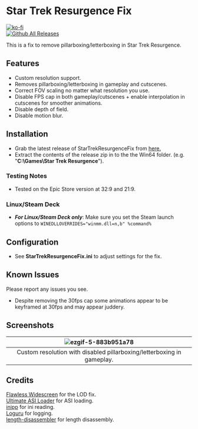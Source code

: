 # Star Trek Resurgence Fix
[![ko-fi](https://ko-fi.com/img/githubbutton_sm.svg)](https://ko-fi.com/W7W01UAI9)</br>
[![Github All Releases](https://img.shields.io/github/downloads/Lyall/StarTrekResurgenceFix/total.svg)](https://github.com/Lyall/StarTrekResurgenceFix/releases)

This is a fix to remove pillarboxing/letterboxing in Star Trek Resurgence.

## Features
- Custom resolution support.
- Removes pillarboxing/letterboxing in gameplay and cutscenes.
- Correct FOV scaling no matter what resolution you use.
- Disable FPS cap in both gameplay/cutscenes + enable interpolation in cutscenes for smoother animations.
- Disable depth of field.
- Disable motion blur.

## Installation
- Grab the latest release of StarTrekResurgenceFix from [here.](https://github.com/Lyall/StarTrekResurgenceFix/releases)
- Extract the contents of the release zip in to the the Win64 folder. (e.g. "**C:\Games\Star Trek Resurgence**").

### Testing Notes
- Tested on the Epic Store version at 32:9 and 21:9.

### Linux/Steam Deck
- ***For Linux/Steam Deck only***: Make sure you set the Steam launch options to `WINEDLLOVERRIDES="winmm.dll=n,b" %command%`

## Configuration
- See **StarTrekResurgenceFix.ini** to adjust settings for the fix.

## Known Issues
Please report any issues you see.
- Despite removing the 30fps cap some animations appear to be keyframed at 30fps and may appear juddery.

## Screenshots

| ![ezgif-5-883b951a78](https://github.com/Lyall/StarTrekResurgenceFix/assets/695941/6e502569-7270-4f88-8f57-ec2ac6519c09) |
|:--:|
| Custom resolution with disabled pillarboxing/letterboxing in gameplay. |

## Credits
[Flawless Widescreen](https://www.flawlesswidescreen.org/) for the LOD fix.<br />
[Ultimate ASI Loader](https://github.com/ThirteenAG/Ultimate-ASI-Loader) for ASI loading. <br />
[inipp](https://github.com/mcmtroffaes/inipp) for ini reading. <br />
[Loguru](https://github.com/emilk/loguru) for logging. <br />
[length-disassembler](https://github.com/Nomade040/length-disassembler) for length disassembly.

